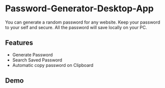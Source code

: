 # Password-Generator-Desktop-App

You can generate a random password for any website. Keep your password to your self and secure. All the password 
will save locally on your PC.


## Features
* Generate Password
* Search Saved Password
* Automatic copy password on Clipboard

## Demo